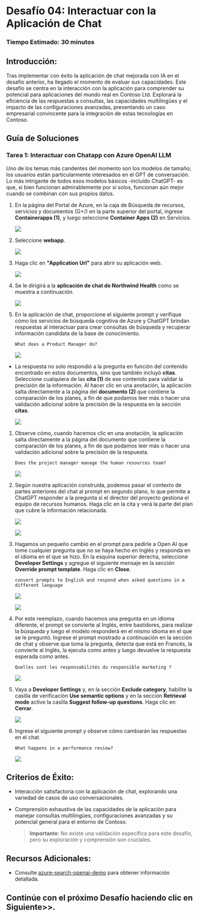 # Desafío 04: Interactuar con la Aplicación de Chat

### Tiempo Estimado: 30 minutos

## Introducción:

Tras implementar con éxito la aplicación de chat mejorada con IA en el desafío anterior, ha llegado el momento de evaluar sus capacidades. Este desafío se centra en la interacción con la aplicación para comprender su potencial para aplicaciones del mundo real en Contoso Ltd. Explorará la eficiencia de las respuestas a consultas, las capacidades multilingües y el impacto de las configuraciones avanzadas, presentando un caso empresarial convincente para la integración de estas tecnologías en Contoso.

## Guía de Soluciones

### Tarea 1: Interactuar con Chatapp con Azure OpenAI LLM

Uno de los temas más candentes del momento son los modelos de tamaño; los usuarios están particularmente interesados ​​en el GPT de conversación. Lo más intrigante de todos esos modelos básicos -incluido ChatGPT- es que, si bien funcionan admirablemente por sí solos, funcionan aún mejor cuando se combinan con sus propios datos.

1. En la página del Portal de Azure, en la caja de Búsqueda de recursos, servicios y documentos (G+/) en la parte superior del portal, ingrese **Containerapps (1)**, y luego seleccione **Container Apps (2)** en Servicios. 

   ![](../media/activate2.png)

1. Seleccione **webapp**.

   ![](../media/activate3.png)
      
1. Haga clic en **"Application Url"** para abrir su aplicación web. 

   ![](../media/imag011.png)
   
1. Se le dirigirá a la **aplicación de chat de Northwind Health** como se muestra a continuación. 

   ![](../media/lab03-04.png)

1. En la aplicación de chat, proporcione el siguiente prompt y verifique cómo los servicios de búsqueda cognitiva de Azure y ChatGPT brindan respuestas al interactuar para crear consultas de búsqueda y recuperar información candidata de la base de conocimiento.

   ```
   What does a Product Manager do?
   ```

   ![](../media/Active-image115.png)

- La respuesta no solo respondió a la pregunta en función del contenido encontrado en estos documentos, sino que también incluyó **citas**. Seleccione cualquiera de las **cita (1)** de ese contenido para validar la precisión de la información. Al hacer clic en una anotación, la aplicación salta directamente a la página del **documento (2)** que contiene la comparación de los planes, a fin de que podamos leer más o hacer una validación adicional sobre la precisión de la respuesta en la sección **citas**.

   ![](../media/Active-image116.png)

1. Observe cómo, cuando hacemos clic en una anotación, la aplicación salta directamente a la página del documento que contiene la comparación de los planes, a fin de que podamos leer más o hacer una validación adicional sobre la precisión de la respuesta. 

   ```
   Does the project manager manage the human resources team?
   ```
   
   ![](../media/3-6.png)

1. Según nuestra aplicación construida, podemos pasar el contexto de partes anteriores del chat al prompt en segundo plano, lo que permite a ChatGPT responder a la pregunta si el director del proyecto gestiona el equipo de recursos humanos. Haga clic en la cita y verá la parte del plan que cubre la información relacionada.

   ![](../media/3-6.1.png)
   
   ![](../media/3-7.png)

1. Hagamos un pequeño cambio en el prompt para pedirle a Open AI que tome cualquier pregunta que no se haya hecho en Inglés y responda en el idioma en el que se hizo. En la esquina superior derecha, seleccione **Developer Settings** y agregue el siguiente mensaje en la sección **Override prompt template**. Haga clic en **Close**.

      ```
      convert prompts to English and respond when asked questions in a different language
      ```

      ![](../media/Active-image117.png)
   
      ![](../media/Active-image118.png)

1. Por este reemplazo, cuando hacemos una pregunta en un idioma diferente, el prompt se convierte al Inglés, entre bastidores, para realizar la búsqueda y luego el modelo responderá en el mismo idioma en el que se le preguntó. Ingrese el prompt mostrado a continuación en la sección de chat y observe que toma la pregunta, detecta que está en Francés, la convierte al Inglés, la ejecuta como antes y luego devuelve la respuesta esperada como antes.

   ```
   Quelles sont les responsabilités du responsible marketing ?
   ```

   ![](../media/3-8.png)

1. Vaya a **Developer Settings** y, en la sección **Exclude category**, habilite la casilla de verificación **Use semantic options** y en la sección **Retrieval mode** active la casilla **Suggest follow-up questions**. Haga clic en **Cerrar**.

   ![](../media/activate1.png)

1. Ingrese el siguiente prompt y observe cómo cambiarán las respuestas en el chat.

   ```
   What happens in a performance review?
   ```

   ![](../media/3-10.png)

## Criterios de Éxito:
  - Interacción satisfactoria con la aplicación de chat, explorando una variedad de casos de uso conversacionales.
  - Comprensión exhaustiva de las capacidades de la aplicación para manejar consultas multilingües, configuraciones avanzadas y su potencial general para el entorno de Contoso.
     
    > **Importante**: No existe una validación específica para este desafío, pero su exploración y comprensión son cruciales.


## Recursos Adicionales:

- Consulte [azure-search-openai-demo](https://github.com/Azure-Samples/azure-search-openai-demo) para obtener información detallada.

## Continúe con el próximo Desafío haciendo clic en **Siguiente**>>.

